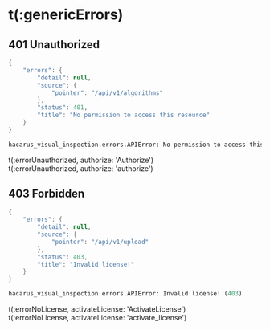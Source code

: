 
# t(:genericErrors)

## 401 Unauthorized

```csharp
{
    "errors": {
        "detail": null,
        "source": {
            "pointer": "/api/v1/algorithms"
        },
        "status": 401,
        "title": "No permission to access this resource"
    }
}
```

```python
hacarus_visual_inspection.errors.APIError: No permission to access this resource! (401)
```

<div class="hacarus-content lang-specific csharp">
t(:errorUnauthorized, authorize: 'Authorize')
</div>

<div class="hacarus-content lang-specific python">
t(:errorUnauthorized, authorize: 'authorize')
</div>


## 403 Forbidden

```csharp
{
    "errors": {
        "detail": null,
        "source": {
            "pointer": "/api/v1/upload"
        },
        "status": 403,
        "title": "Invalid license!"
    }
}
```
```python
hacarus_visual_inspection.errors.APIError: Invalid license! (403)
```

<div class="hacarus-content lang-specific csharp">
t(:errorNoLicense, activateLicense: 'ActivateLicense')
</div>

<div class="hacarus-content lang-specific python">
t(:errorNoLicense, activateLicense: 'activate_license')
</div>


<!-- 
# Errors

<aside class="notice">
This error section is stored in a separate file in <code>includes/_errors.md</code>. Slate allows you to optionally separate out your docs into many files...just save them to the <code>includes</code> folder and add them to the top of your <code>index.md</code>'s frontmatter. Files are included in the order listed.
</aside>

The Kittn API uses the following error codes:


Error Code | Meaning
---------- | -------
400 | Bad Request -- Your request is invalid.
401 | Unauthorized -- Your API key is wrong.
403 | Forbidden -- The kitten requested is hidden for administrators only.
404 | Not Found -- The specified kitten could not be found.
405 | Method Not Allowed -- You tried to access a kitten with an invalid method.
406 | Not Acceptable -- You requested a format that isn't json.
410 | Gone -- The kitten requested has been removed from our servers.
418 | I'm a teapot.
429 | Too Many Requests -- You're requesting too many kittens! Slow down!
500 | Internal Server Error -- We had a problem with our server. Try again later.
503 | Service Unavailable -- We're temporarily offline for maintenance. Please try again later. -->
